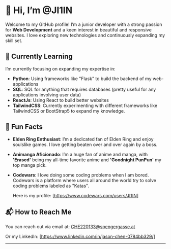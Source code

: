 # 👋 Hi, I’m @JI1IN

Welcome to my GitHub profile! I’m a junior developer with a strong passion for **Web Development** and a keen interest in beautiful and responsive websites. I love exploring new technologies and continuously expanding my skill set.

## 🚀 Currently Learning

I’m currently focusing on expanding my expertise in:

- **Python**: Using frameworks like "Flask" to build the backend of my web-applications
- **SQL**: SQL for anything that requires databases (pretty useful for any applications involving user data)
- **ReactJs**: Using React to build better websites
- **TailwindCSS**: Currently experimenting with different frameworks like TailwindCSS or BootStrap5 to expand my knowledge.

## 🌟 Fun Facts

- **Elden Ring Enthusiast**: I’m a dedicated fan of Elden Ring and enjoy soulslike games. I love getting beaten over and over again by a boss.
- **Animanga Aficionado**: I’m a huge fan of anime and manga, with **'Erased'** being my all-time favorite anime and **'Goodnight PunPun'** my top manga pick.
- **Codewars**: I love doing some coding problems when I am bored. Codewars is a platform where users all around the world try to solve coding problems labeled as "Katas".

  Here is my profile: [https://www.codewars.com/users/JI1IN]

## 📬 How to Reach Me

You can reach out via email at: [CHE220133@spengergasse.at](mailto:CHE220133@spengergasse.at)

Or my LinkedIn: [https://www.linkedin.com/in/jason-chen-0784bb329/]

---

